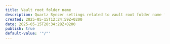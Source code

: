 ```yaml
---
title: Vault root folder name
description: Quartz Syncer settings related to vault root folder name for GitHub.
created: 2025-05-15T12:24:59Z+0200
date: 2025-05-15T20:34:28Z+0200
publish: true
default-value: '"/"'
---
```

